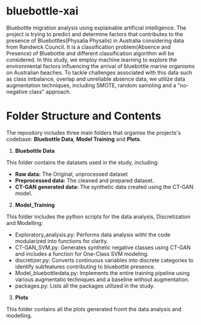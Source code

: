 # bluebottle-xai
Bluebottle migration analysis using explainable artificial intelligence. The project is trying to predict and determine factors that contributes to the presence of Bluebottles(Physalia Physalis) in Australia considering data from Randwick Council. It is a classification problem(Absence and Presence) of Bluebottle and different classification algorithm will be considered. In this study, we employ machine learning to explore the environmental factors influencing the arrival of bluebottle marine organisms on Australian beaches. To tackle challenges associated with this data such as class imbalance, overlap and unreliable absence data, we utilize data augmentation techniques, including SMOTE, random samoling and a "no-negative class" approach.

# Folder Structure and Contents
The repository includes three main folders that organise the projects's codebase: **Bluebottle Data**, **Model Training** and **Plots**. 

1. **Bluebottle Data**
   
  This folder contains the datasets used in the study, including:
  * **Raw data:** The Original, unprocessed dataset
  * **Preprocessed data:** The cleaned and prepared dataset.
  * **CT-GAN generated data:** The synthetic data created using the CT-GAN model.

2. **Model_Training**
   
  This folder includes the python scripts for the data analysis, Discretization and Modelling:
  * Exploratory_analysis.py: Performs data analysis witht the code modularized into functions for clarity.
  * CT-GAN_SVM.py: Generates synthetic negative classes using CT-GAN and includes a function for One-Class SVM modeling.
  * discretizer.py: Converts continuous variables into discrete categories to identify subfeatures contributing to bluebottle presence.
  * Model_bluebottledata.py: Implements the entire training pipeline using various augmentatio techniques and a baseline without augmentation. 
  * packages.py: Lists all the packages utilized in the study.

3. **Plots**
   
  This folder contains all the plots generated fromt the data analysis and modelling. 
